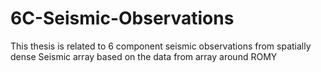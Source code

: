 # 6C-Seismic-Observations
This thesis is related to 6 component seismic observations from spatially dense Seismic array based on the data from array around ROMY
